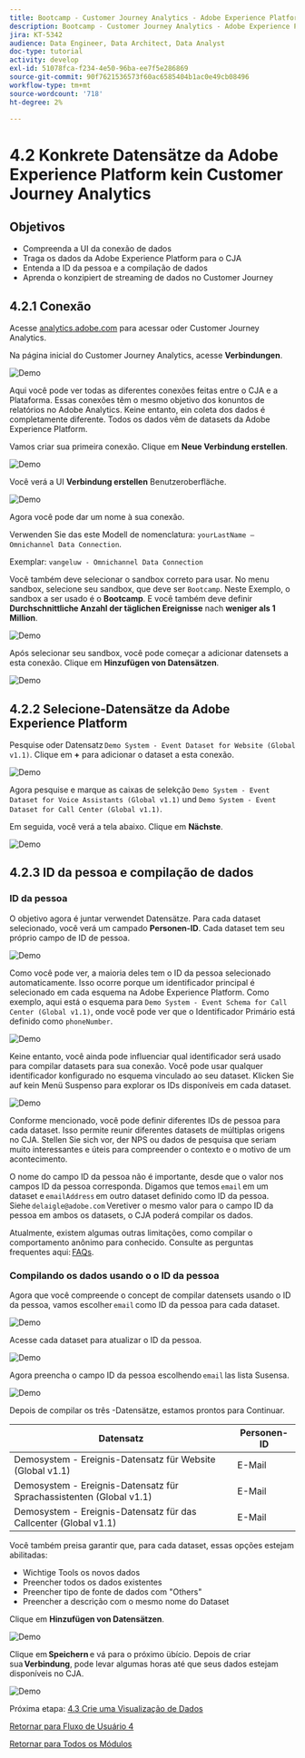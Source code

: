 ```yaml
---
title: Bootcamp - Customer Journey Analytics - Adobe Experience Platform-Datensätze in Customer Journey Analytics verbinden - Brasilien
description: Bootcamp - Customer Journey Analytics - Adobe Experience Platform-Datensätze in Customer Journey Analytics verbinden - Brasilien
jira: KT-5342
audience: Data Engineer, Data Architect, Data Analyst
doc-type: tutorial
activity: develop
exl-id: 51078fca-f234-4e50-96ba-ee7f5e286869
source-git-commit: 90f7621536573f60ac6585404b1ac0e49cb08496
workflow-type: tm+mt
source-wordcount: '718'
ht-degree: 2%

---
```


# 4.2 Konkrete Datensätze da Adobe Experience Platform kein Customer Journey Analytics

## Objetivos

- Compreenda a UI da conexão de dados
- Traga os dados da Adobe Experience Platform para o CJA
- Entenda a ID da pessoa e a compilação de dados
- Aprenda o konzipiert de streaming de dados no Customer Journey

## 4.2.1 Conexão

Acesse [analytics.adobe.com](https://analytics.adobe.com) para acessar oder Customer Journey Analytics.

Na página inicial do Customer Journey Analytics, acesse **Verbindungen**.

![Demo](./images/cja2.png)

Aqui você pode ver todas as diferentes conexões feitas entre o CJA e a Plataforma. Essas conexões têm o mesmo objetivo dos konuntos de relatórios no Adobe Analytics. Keine entanto, ein coleta dos dados é completamente diferente. Todos os dados vêm de datasets da Adobe Experience Platform.

Vamos criar sua primeira conexão. Clique em **Neue Verbindung erstellen**.

![Demo](./images/cja4.png)

Você verá a UI **Verbindung erstellen** Benutzeroberfläche.

![Demo](./images/cja5.png)

Agora você pode dar um nome à sua conexão.

Verwenden Sie das este Modell de nomenclatura: `yourLastName – Omnichannel Data Connection`.

Exemplar: `vangeluw - Omnichannel Data Connection`

Você também deve selecionar o sandbox correto para usar. No menu sandbox, selecione seu sandbox, que deve ser `Bootcamp`. Neste Exemplo, o sandbox a ser usado é o **Bootcamp**. E você também deve definir **Durchschnittliche Anzahl der täglichen Ereignisse** nach **weniger als 1 Million**.

![Demo](./images/cjasb.png)

Após selecionar seu sandbox, você pode começar a adicionar datensets a esta conexão. Clique em **Hinzufügen von Datensätzen**.

![Demo](./images/cjasb1.png)

## 4.2.2 Selecione-Datensätze da Adobe Experience Platform

Pesquise oder Datensatz `Demo System - Event Dataset for Website (Global v1.1)`. Clique em **+** para adicionar o dataset a esta conexão.

![Demo](./images/cja7.png)

Agora pesquise e marque as caixas de selekção `Demo System - Event Dataset for Voice Assistants (Global v1.1)` und `Demo System - Event Dataset for Call Center (Global v1.1)`.

Em seguida, você verá a tela abaixo. Clique em **Nächste**.

![Demo](./images/cja9.png)

## 4.2.3 ID da pessoa e compilação de dados

### ID da pessoa

O objetivo agora é juntar verwendet Datensätze. Para cada dataset selecionado, você verá um campado **Personen-ID**. Cada dataset tem seu próprio campo de ID de pessoa.

![Demo](./images/cja11.png)

Como você pode ver, a maioria deles tem o ID da pessoa selecionado automaticamente. Isso ocorre porque um identificador principal é selecionado em cada esquema na Adobe Experience Platform. Como exemplo, aqui está o esquema para `Demo System - Event Schema for Call Center (Global v1.1)`, onde você pode ver que o Identificador Primário está definido como `phoneNumber`.

![Demo](./images/cja13.png)

Keine entanto, você ainda pode influenciar qual identificador será usado para compilar datasets para sua conexão. Você pode usar qualquer identificador konfigurado no esquema vinculado ao seu dataset. Klicken Sie auf kein Menü Suspenso para explorar os IDs disponíveis em cada dataset.

![Demo](./images/cja14.png)

Conforme mencionado, você pode definir diferentes IDs de pessoa para cada dataset. Isso permite reunir diferentes datasets de múltiplas origens no CJA. Stellen Sie sich vor, der NPS ou dados de pesquisa que seriam muito interessantes e úteis para compreender o contexto e o motivo de um acontecimento.

O nome do campo ID da pessoa não é importante, desde que o valor nos campos ID da pessoa corresponda. Digamos que temos `email` em um dataset e `emailAddress` em outro dataset definido como ID da pessoa. Siehe `delaigle@adobe.com` Veretiver o mesmo valor para o campo ID da pessoa em ambos os datasets, o CJA poderá compilar os dados.

Atualmente, existem algumas outras limitações, como compilar o comportamento anônimo para conhecido. Consulte as perguntas frequentes aqui: [FAQs](https://experienceleague.adobe.com/docs/analytics-platform/using/cja-overview/cja-faq.html?lang=de).


### Compilando os dados usando o o ID da pessoa

Agora que você compreende o concept de compilar datensets usando o ID da pessoa, vamos escolher `email` como ID da pessoa para cada dataset.

![Demo](./images/cja15.png)

Acesse cada dataset para atualizar o ID da pessoa.

![Demo](./images/cja12a.png)

Agora preencha o campo ID da pessoa escolhendo `email` las lista Susensa.

![Demo](./images/cja17.png)

Depois de compilar os três -Datensätze, estamos prontos para Continuar.

| Datensatz | Personen-ID |
| ----------------- |-------------| 
| Demosystem - Ereignis-Datensatz für Website (Global v1.1) | E-Mail |
| Demosystem - Ereignis-Datensatz für Sprachassistenten (Global v1.1) | E-Mail |
| Demosystem - Ereignis-Datensatz für das Callcenter (Global v1.1) | E-Mail |

Você também preisa garantir que, para cada dataset, essas opções estejam abilitadas:

- Wichtige Tools os novos dados
- Preencher todos os dados existentes
- Preencher tipo de fonte de dados com &quot;Others&quot;
- Preencher a descrição com o mesmo nome do Dataset

Clique em **Hinzufügen von Datensätzen**.

![Demo](./images/cja16.png)

Clique em **Speichern** e vá para o próximo übício. Depois de criar sua **Verbindung**, pode levar algumas horas até que seus dados estejam disponíveis no CJA.

![Demo](./images/cja20.png)

Próxima etapa: [4.3 Crie uma Visualização de Dados](./ex3.md)

[Retornar para Fluxo de Usuário 4](./uc4.md)

[Retornar para Todos os Módulos](./../../overview.md)
